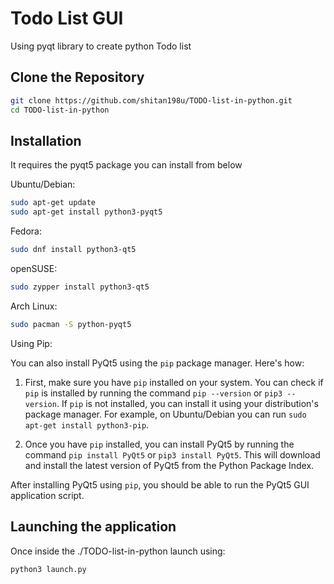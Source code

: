 # Todo List GUI
Using pyqt library to create python Todo list


## Clone the Repository

```bash
git clone https://github.com/shitan198u/TODO-list-in-python.git
cd TODO-list-in-python
```

## Installation

It requires the pyqt5 package you can install from below 

Ubuntu/Debian:
```bash
sudo apt-get update
sudo apt-get install python3-pyqt5

```
Fedora:
```bash
sudo dnf install python3-qt5

```
openSUSE:
```bash
sudo zypper install python3-qt5

```
Arch Linux:
```bash
sudo pacman -S python-pyqt5

```   
Using Pip:

You can also install PyQt5 using the `pip` package manager. Here's how:

1. First, make sure you have `pip` installed on your system. You can check if `pip` is installed by running the command `pip --version` or `pip3 --version`. If `pip` is not installed, you can install it using your distribution's package manager. For example, on Ubuntu/Debian you can run `sudo apt-get install python3-pip`.

2. Once you have `pip` installed, you can install PyQt5 by running the command `pip install PyQt5` or `pip3 install PyQt5`. This will download and install the latest version of PyQt5 from the Python Package Index.

After installing PyQt5 using `pip`, you should be able to run the PyQt5 GUI application script.

## Launching the application
Once inside the ./TODO-list-in-python launch using:

```bash
python3 launch.py
```
